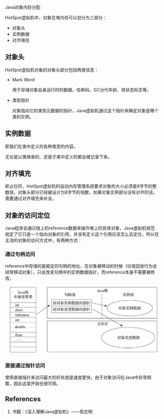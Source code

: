 Java对象内存分配

HotSpot虚拟机中，对象在堆内存可以划分为三部分：

- 对象头
- 实例数据
- 对齐填充

## 对象头

HotSpot虚拟机对象的对象头部分包括两类信息：

- Mark Word

  用于存储对象自身运行时的数据，哈希码、GC分代年龄、锁状态标志等。

- 类型指针

  对象指向它的类型元数据的指针，Java虚拟机通过这个指针来确定对象是哪个类的实例。

## 实例数据

即我们在类中定义的各种类型的内容。

无论是父类继承的、还是子类中定义的都会被记录下来。

## 对齐填充

即占位符，HotSpot虚拟机的自动内存管理系统要求对象的大小必须是8字节的整数倍，对象头部分已经被设计为8字节的倍数，如果对象实例部分没有对齐的话，需要通过对齐填充来补全。

## 对象的访问定位

Java程序会通过栈上的reference数据来操作堆上的具体对象，Java虚拟机规范规定了它只是一个指向对象的引用，并没有定义这个引用应该怎么去定位，所以在主流的对象的访问方式中，有两种方式：

### 通过句柄访问

reference中存储的是稳定的句柄的地址，在对象被移动的时候（垃圾回收行为会经常移动对象），只会改变句柄中的实例数据指针，而reference本身不需要被修改。

![handle_access_object](java_object_memory_distribution_assets/handle_access_object.png)

### 直接通过指针访问

使用直接指针来访问最大的好处就是速度更快，由于对象访问在Java中非常频繁，因此这类开销也很可观。

## References

1. 书籍：《深入理解Java虚拟机》——周志明